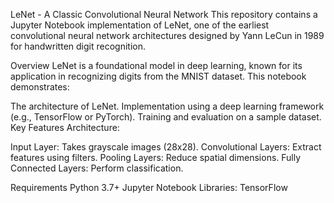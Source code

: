 
LeNet - A Classic Convolutional Neural Network
This repository contains a Jupyter Notebook implementation of LeNet, one of the earliest convolutional neural network architectures designed by Yann LeCun in 1989 for handwritten digit recognition.

Overview
LeNet is a foundational model in deep learning, known for its application in recognizing digits from the MNIST dataset. This notebook demonstrates:

The architecture of LeNet.
Implementation using a deep learning framework (e.g., TensorFlow or PyTorch).
Training and evaluation on a sample dataset.
Key Features
Architecture:

Input Layer: Takes grayscale images (28x28).
Convolutional Layers: Extract features using filters.
Pooling Layers: Reduce spatial dimensions.
Fully Connected Layers: Perform classification.

Requirements
Python 3.7+
Jupyter Notebook
Libraries: TensorFlow

